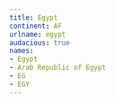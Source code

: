 ```yaml
---
title: Egypt
continent: AF
urlname: egypt
audacious: true
names:
- Egypt
- Arab Republic of Egypt
- EG
- EGY
---
```


